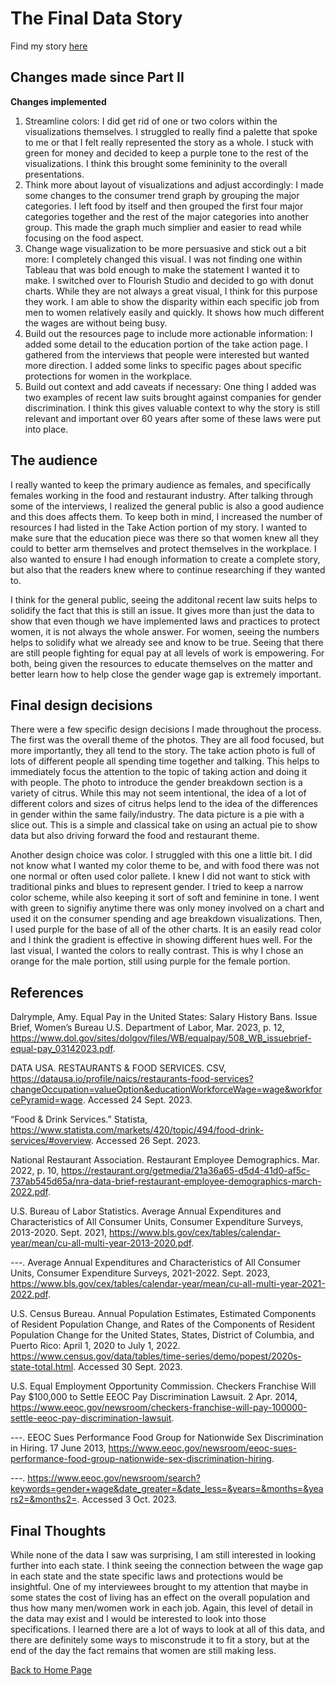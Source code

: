 # The Final Data Story

Find my story [here](https://carnegiemellon.shorthandstories.com/beyond-the-kitchen/index.html)

## Changes made since Part II
**Changes implemented**
1. Streamline colors: I did get rid of one or two colors within the visualizations themselves. I struggled to really find a palette that spoke to me or that I felt really represented the story as a whole. I stuck with green for money and decided to keep a purple tone to the rest of the visualizations. I think this brought some femininity to the overall presentations. 
2. Think more about layout of visualizations and adjust accordingly: I made some changes to the consumer trend graph by grouping the major categories. I left food by itself and then grouped the first four major categories together and the rest of the major categories into another group. This made the graph much simplier and easier to read while focusing on the food aspect. 
3. Change wage visualization to be more persuasive and stick out a bit more: I completely changed this visual. I was not finding one within Tableau that was bold enough to make the statement I wanted it to make. I switched over to Flourish Studio and decided to go with donut charts. While they are not always a great visual, I think for this purpose they work. I am able to show the disparity within each specific job from men to women relatively easily and quickly. It shows how much different the wages are without being busy. 
4. Build out the resources page to include more actionable information: I added some detail to the education portion of the take action page. I gathered from the interviews that people were interested but wanted more direction. I added some links to specific pages about specific protections for women in the workplace. 
5. Build out context and add caveats if necessary: One thing I added was two examples of recent law suits brought against companies for gender discrimination. I think this gives valuable context to why the story is still relevant and important over 60 years after some of these laws were put into place. 

## The audience
I really wanted to keep the primary audience as females, and specifically females working in the food and restaurant industry. After talking through some of the interviews, I realized the general public is also a good audience and this does affects
them. To keep both in mind, I increased the number of resources I had listed in the Take Action portion of my story. I wanted to make sure that the education piece was there so that women knew all they could to better arm themselves and protect
themselves in the workplace. I also wanted to ensure I had enough information to create a complete story, but also that the readers knew where to continue researching if they wanted to.

I think for the general public, seeing the additonal recent law suits helps to solidify the fact that this is still an issue. It gives more than just the data to show that even though we have implemented laws and practices to protect women,
 it is not always the whole answer. For women, seeing the numbers helps to solidify what we already see and know to be true. Seeing that there are still people fighting for equal pay at all levels of work is empowering. For both, being given
 the resources to educate themselves on the matter and better learn how to help close the gender wage gap is extremely important. 

## Final design decisions
There were a few specific design decisions I made throughout the process. The first was the overall theme of the photos. They are all food focused, but more importantly, they all tend to the story. The take action photo is full of lots of different people
all spending time together and talking. This helps to immediately focus the attention to the topic of taking action and doing it with people. The photo to introduce the gender breakdown section is a variety of citrus. While this may not seem intentional,
the idea of a lot of different colors and sizes of citrus helps lend to the idea of the differences in gender within the same faily/industry. The data picture is a pie with a slice out. This is a simple and classical take on using an actual pie to show data but also
driving forward the food and restaurant theme. 

Another design choice was color. I struggled with this one a little bit. I did not know what I wanted my color theme to be, and with food there was not one normal or often used color pallete. I knew I did not want to stick with traditional pinks and blues
to represent gender. I tried to keep a narrow color scheme, while also keeping it sort of soft and feminine in tone. I went with green to signifiy anytime there was only money involved on a chart and used it on the consumer spending and age breakdown 
visualizations. Then, I used purple for the base of all of the other charts. It is an easily read color and I think the gradient is effective in showing different hues well. For the last visual, I wanted the colors to really contrast. This is why I 
chose an orange for the male portion, still using purple for the female portion.

## References

Dalrymple, Amy. Equal Pay in the United States: Salary History Bans. Issue Brief, Women’s Bureau U.S. Department of Labor, Mar. 2023, p. 12, https://www.dol.gov/sites/dolgov/files/WB/equalpay/508_WB_issuebrief-equal-pay_03142023.pdf.

DATA USA. RESTAURANTS & FOOD SERVICES. CSV, https://datausa.io/profile/naics/restaurants-food-services?changeOccupation=valueOption&educationWorkforceWage=wage&workforcePyramid=wage. Accessed 24 Sept. 2023.

“Food & Drink Services.” Statista, https://www.statista.com/markets/420/topic/494/food-drink-services/#overview. Accessed 26 Sept. 2023.

National Restaurant Association. Restaurant Employee Demographics. Mar. 2022, p. 10, https://restaurant.org/getmedia/21a36a65-d5d4-41d0-af5c-737ab545d65a/nra-data-brief-restaurant-employee-demographics-march-2022.pdf.

U.S. Bureau of Labor Statistics. Average Annual Expenditures and Characteristics of All Consumer Units, Consumer Expenditure Surveys, 2013-2020. Sept. 2021, https://www.bls.gov/cex/tables/calendar-year/mean/cu-all-multi-year-2013-2020.pdf.

---. Average Annual Expenditures and Characteristics of All Consumer Units, Consumer Expenditure Surveys, 2021-2022. Sept. 2023, https://www.bls.gov/cex/tables/calendar-year/mean/cu-all-multi-year-2021-2022.pdf.

U.S. Census Bureau. Annual Population Estimates, Estimated Components of Resident Population Change, and Rates of the Components of Resident Population Change for the United States, States, District of Columbia, and Puerto Rico: April 1, 2020 to July 1, 2022. https://www.census.gov/data/tables/time-series/demo/popest/2020s-state-total.html. Accessed 30 Sept. 2023.

U.S. Equal Employment Opportunity Commission. Checkers Franchise Will Pay $100,000 to Settle EEOC Pay Discrimination Lawsuit. 2 Apr. 2014, https://www.eeoc.gov/newsroom/checkers-franchise-will-pay-100000-settle-eeoc-pay-discrimination-lawsuit.

---. EEOC Sues Performance Food Group for Nationwide Sex Discrimination in Hiring. 17 June 2013, https://www.eeoc.gov/newsroom/eeoc-sues-performance-food-group-nationwide-sex-discrimination-hiring.

---. https://www.eeoc.gov/newsroom/search?keywords=gender+wage&date_greater=&date_less=&years=&months=&years2=&months2=. Accessed 3 Oct. 2023.

## Final Thoughts
While none of the data I saw was surprising, I am still interested in looking further into each state. I think seeing the connection between the wage gap in each state and the state specific laws and protections would be insightful.
One of my interviewees brought to my attention that maybe in some states the cost of living has an effect on the overall population and thus how many men/women work in each job. Again, this level of detail in the data
may exist and I would be interested to look into those specifications. I learned there are a lot of ways to look at all of this data, and there are definitely some ways to misconstrude it to fit a story, but at the end of the day
the fact remains that women are still making less. 

[Back to Home Page](https://abbywilton.github.io/Wilton_publicPortfolio/)
